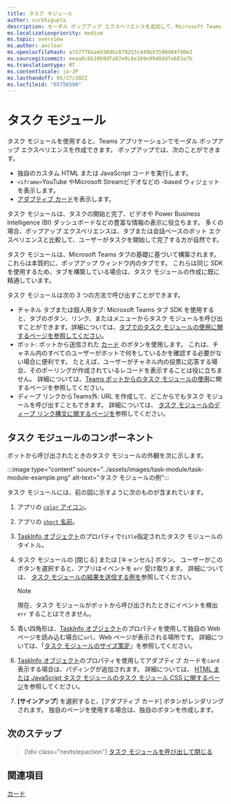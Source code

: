 ```yaml
---
title: タスク モジュール
author: surbhigupta
description: モーダル ポップアップ エクスペリエンスを追加して、Microsoft Teams アプリからユーザーに情報を収集または表示する
ms.localizationpriority: medium
ms.topic: overview
ms.author: anclear
ms.openlocfilehash: a7d7778aa4d38dbc879255c449b93590d04f00e2
ms.sourcegitcommit: eeaa8cbb10b9dfa97e9c8e169e9940ddfe683a7b
ms.translationtype: MT
ms.contentlocale: ja-JP
ms.lasthandoff: 05/27/2022
ms.locfileid: "65756598"
---
```

# <a name="task-modules"></a>タスク モジュール

タスク モジュールを使用すると、Teams アプリケーションでモーダル ポップアップ エクスペリエンスを作成できます。 ポップアップでは、次のことができます。

* 独自のカスタム HTML または JavaScript コードを実行します。
* `<iframe>`YouTube やMicrosoft Streamビデオなどの -based ウィジェットを表示します。
* [アダプティブ カード](/adaptive-cards/)を表示します。

タスク モジュールは、タスクの開始と完了、ビデオや Power Business Intelligence (BI) ダッシュボードなどの豊富な情報の表示に役立ちます。 多くの場合、ポップアップ エクスペリエンスは、タブまたは会話ベースのボット エクスペリエンスと比較して、ユーザーがタスクを開始して完了する方が自然です。

タスク モジュールは、Microsoft Teams タブの基礎に基づいて構築されます。 これらは本質的に、ポップアップ ウィンドウ内のタブです。 これらは同じ SDK を使用するため、タブを構築している場合は、タスク モジュールの作成に既に精通しています。

タスク モジュールは次の 3 つの方法で呼び出すことができます。

* チャネル タブまたは個人用タブ: Microsoft Teams タブ SDK を使用すると、タブのボタン、リンク、またはメニューからタスク モジュールを呼び出すことができます。詳細については、[タブでのタスク モジュールの使用に関するページを参照してください](~/task-modules-and-cards/task-modules/task-modules-tabs.md)。
* ボット: ボットから送信された [カード](~/task-modules-and-cards/cards/cards-reference.md) のボタンを使用します。 これは、チャネル内のすべてのユーザーがボットで何をしているかを確認する必要がない場合に便利です。 たとえば、ユーザーがチャネル内の投票に応答する場合、そのポーリングが作成されているレコードを表示することは役に立ちません。 詳細については、[Teams ボットからのタスク モジュールの使用](~/task-modules-and-cards/task-modules/task-modules-bots.md)に関するページを参照してください。
* ディープ リンクからTeams外: URL を作成して、どこからでもタスク モジュールを呼び出すこともできます。 詳細については、 [タスク モジュールのディープ リンク構文に関するページを](~/task-modules-and-cards/task-modules/invoking-task-modules.md#task-module-deep-link-syntax)参照してください。

## <a name="components-of-a-task-module"></a>タスク モジュールのコンポーネント

ボットから呼び出されたときのタスク モジュールの外観を次に示します。

:::image type="content" source="../assets/images/task-module/task-module-example.png" alt-text="タスク モジュールの例":::

タスク モジュールには、前の図に示すように次のものが含まれています。

1. アプリの [`color` アイコン](~/resources/schema/manifest-schema.md#icons)。
2. アプリの [`short` 名前](~/resources/schema/manifest-schema.md#name)。
3. [TaskInfo オブジェクト](~/task-modules-and-cards/task-modules/invoking-task-modules.md#the-taskinfo-object)のプロパティで`title`指定されたタスク モジュールのタイトル。
4. タスク モジュールの [閉じる] または [キャンセル] ボタン。 ユーザーがこのボタンを選択すると、アプリはイベントを `err` 受け取ります。 詳細については、 [タスク モジュールの結果を送信する例を](~/task-modules-and-cards/task-modules/task-modules-tabs.md#example-of-submitting-the-result-of-a-task-module)参照してください。

    > [!NOTE]
    > 現在、タスク モジュールがボットから呼び出されたときにイベントを検出 `err` することはできません。

5. 青い四角形は、[TaskInfo オブジェクト](~/task-modules-and-cards/task-modules/invoking-task-modules.md#the-taskinfo-object)のプロパティを使用して独自の Web ページを読み込む場合に`url`、Web ページが表示される場所です。 詳細については、「[タスク モジュールのサイズ策定](~/task-modules-and-cards/task-modules/invoking-task-modules.md#task-module-sizing)」を参照してください。
6. [TaskInfo オブジェクト](~/task-modules-and-cards/task-modules/invoking-task-modules.md#the-taskinfo-object)のプロパティを使用してアダプティブ カードを`card`表示する場合は、パディングが追加されます。 詳細については、 [HTML または JavaScript タスク モジュールのタスク モジュール CSS に関するページ](~/task-modules-and-cards/task-modules/invoking-task-modules.md#task-module-css-for-html-or-javascript-task-modules)を参照してください。
7. **[サインアップ**] を選択すると、[アダプティブ カード] ボタンがレンダリングされます。 独自のページを使用する場合は、独自のボタンを作成します。

## <a name="next-step"></a>次のステップ

> [!div class="nextstepaction"]
> [タスク モジュールを呼び出して閉じる](~/task-modules-and-cards/task-modules/invoking-task-modules.md)

## <a name="see-also"></a>関連項目

[カード](~/task-modules-and-cards/what-are-cards.md)
